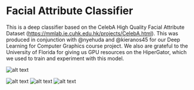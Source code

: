 # Facial Attribute Classifier

This is a deep classifier based on the CelebA High Quality Facial Attribute Dataset (https://mmlab.ie.cuhk.edu.hk/projects/CelebA.html). This was produced in conjunction with @nyehuda and @kieranos45 for our Deep Learning for Computer Graphics course project. We also are grateful to the University of Florida for giving us GPU resources on the HiperGator, which we used to train and experiment with this model.

![alt text](https://github.com/plehman2000/FacialAttributeCLassifier/blob/main/_assets/overview.png?raw=true)


![alt text](https://github.com/plehman2000/FacialAttributeCLassifier/blob/main/_assets/im1.png?raw=true)
![alt text](https://github.com/plehman2000/FacialAttributeCLassifier/blob/main/_assets/im2.png?raw=true)
![alt text](https://github.com/plehman2000/FacialAttributeCLassifier/blob/main/_assets/im3.png?raw=true)
